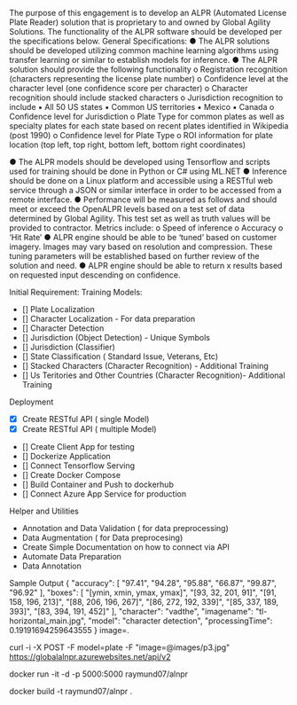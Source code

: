 The purpose of this engagement is to develop an ALPR (Automated License Plate Reader) solution that is
proprietary to and owned by Global Agility Solutions. The functionality of the ALPR software should be
developed per the specifications below.
General Specifications:
● The ALPR solutions should be developed utilizing common machine learning algorithms using
transfer learning or similar to establish models for inference.
● The ALPR solution should provide the following functionality
o Registration recognition (characters representing the license plate number)
o Confidence level at the character level (one confidence score per character)
o Character recognition should include stacked characters
o Jurisdiction recognition to include
▪ All 50 US states
▪ Common US territories
▪ Mexico
▪ Canada
o Confidence level for Jurisdiction
o Plate Type for common plates as well as specialty plates for each state based on recent
plates identified in Wikipedia (post 1990)
o Confidence level for Plate Type
o ROI information for plate location (top left, top right, bottom left, bottom right
coordinates)

● The ALPR models should be developed using Tensorflow and scripts used for training should be
done in Python or C# using ML.NET
● Inference should be done on a Linux platform and accessible using a RESTful web service
through a JSON or similar interface in order to be accessed from a remote interface.
● Performance will be measured as follows and should meet or exceed the OpenALPR levels based
on a test set of data determined by Global Agility. This test set as well as truth values will be
provided to contractor. Metrics include:
o Speed of inference
o Accuracy
o ‘Hit Rate’
● ALPR engine should be able to be ‘tuned’ based on customer imagery. Images may vary based
on resolution and compression. These tuning parameters will be established based on further
review of the solution and need.
● ALPR engine should be able to return x results based on requested input descending on
confidence.

Initial Requirement:
Training Models: 
- [] Plate Localization 
- [] Character Localization - For data preparation
- [] Character Detection
- [] Jurisdiction (Object Detection) - Unique Symbols
- [] Jurisdiction (Classifier)
- [] State Classification ( Standard Issue, Veterans, Etc)
- [] Stacked Characters (Character Recognition) - Additional Training
- [] Us Teritories and Other Countries (Character Recognition)- Additional Training 

Deployment
- [X] Create RESTful API ( single Model)
- [X] Create RESTful API ( multiple Model) 
- [] Create Client App for testing
- [] Dockerize Application 
- [] Connect Tensorflow Serving
- [] Create Docker Compose
- [] Build Container and Push to dockerhub
- [] Connect Azure App Service for production 

Helper and Utilities
- Annotation and Data Validation ( for data preprocessing)
- Data Augmentation ( for Data preprocesing)
- Create Simple Documentation on how to connect via API
- Automate Data Preparation 
- Data Annotation

Sample Output
{
  "accuracy": [
    "97.41",
    "94.28",
    "95.88",
    "66.87",
    "99.87",
    "96.92"
  ],
  "boxes": [
    "[ymin, xmin, ymax, ymax]",
    "[93, 32, 201, 91]",
    "[91, 158, 196, 213]",
    "[88, 206, 196, 267]",
    "[86, 272, 192, 339]",
    "[85, 337, 189, 393]",
    "[83, 394, 191, 452]"
  ],
  "character": "vadthe",
  "imagename": "tl-horizontal_main.jpg",
  "model": "character detection",
  "processingTime": 0.19191694259643555
}
image=.

curl -i -X POST -F model=plate  -F "image=@images/p3.jpg" https://globalalnpr.azurewebsites.net/api/v2

docker run -it -d -p 5000:5000 raymund07/alnpr



docker build -t raymund07/alnpr .

